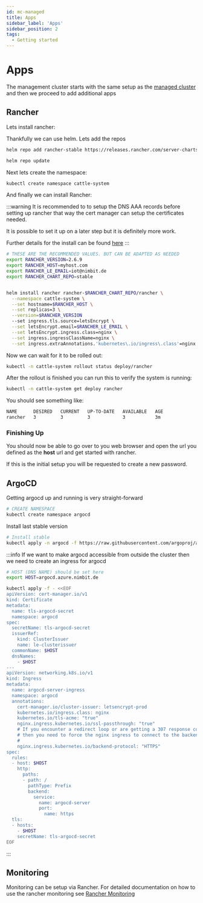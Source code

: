 ```yaml
---
id: mc-managed
title: Apps
sidebar_label: 'Apps'
sidebar_position: 2
tags:
  - Getting started
---
```


# Apps
The management cluster starts with the same setup as the [managed cluster](/docs/cluster/managed-cluster-setup) and then we proceed to add additional apps

## Rancher

Lets install rancher:

Thankfully we can use helm. Lets add the repos 
```bash 
helm repo add rancher-stable https://releases.rancher.com/server-charts/stable

helm repo update
```

Next lets create the namespace: 
```bash title="create namespace"
kubectl create namespace cattle-system
```


And finally we can install Rancher:

:::warning
It is recommended to to setup the DNS AAA records before setting up rancher that way the cert manager can setup the certificates needed. 

It is possible to set it up on a later step but it is definitely more work. 

Further details for the install can be found [here](https://docs.ranchermanager.rancher.io/v2.5/pages-for-subheaders/install-upgrade-on-a-kubernetes-cluster)
:::



```bash title"rancher setup"
# THESE ARE THE RECOMMENDED VALUES. BUT CAN BE ADAPTED AS NEEDED
export RANCHER_VERSION=2.6.9
export RANCHER_HOST=myhost.com
export RANCHER_LE_EMAIL=iot@nimbit.de
export RANCHER_CHART_REPO=stable


helm install rancher rancher-$RANCHER_CHART_REPO/rancher \
  --namespace cattle-system \
  --set hostname=$RANCHER_HOST \
  --set replicas=3 \
  --version=$RANCHER_VERSION
  --set ingress.tls.source=letsEncrypt \
  --set letsEncrypt.email=$RANCHER_LE_EMAIL \
  --set letsEncrypt.ingress.class=nginx \
  --set ingress.ingressClassName=nginx \
  --set ingress.extraAnnotations.'kubernetes\.io/ingress\.class'=nginx
```


Now we can wait for it to be rolled out:
```bash 
kubectl -n cattle-system rollout status deploy/rancher
```

After the rollout is finished you can run this to verify the system is running: 
```bash 
kubectl -n cattle-system get deploy rancher
```

You should see something like: 
```bash 
NAME      DESIRED   CURRENT   UP-TO-DATE   AVAILABLE   AGE
rancher   3         3         3            3           3m
```

### Finishing Up
You should now be able to go over to you web browser and open the url you defined as the **host** url and get started with rancher. 

If this is the initial setup you will be requested to create a new password. 


## ArgoCD

Getting argocd up and running is very straight-forward

```bash title="Create namespace"
# CREATE NAMESPACE
kubectl create namespace argocd
```

Install last stable version 
```bash title="Setup Argocd"
# Install stable
kubectl apply -n argocd -f https://raw.githubusercontent.com/argoproj/argo-cd/stable/manifests/install.yaml
```

:::info
If we want to make argocd accessible from outside the cluster then we need to create an ingress for argocd

```bash title=ingress
# HOST (DNS NAME) should be set here
export HOST=argocd.azure.nimbit.de

kubectl apply -f - <<EOF
apiVersion: cert-manager.io/v1
kind: Certificate
metadata:
  name: tls-argocd-secret
  namespace: argocd
spec:
  secretName: tls-argocd-secret
  issuerRef:
    kind: ClusterIssuer
    name: le-clusterissuer
  commonName: $HOST
  dnsNames:
    - $HOST
---
apiVersion: networking.k8s.io/v1
kind: Ingress
metadata:
  name: argocd-server-ingress
  namespace: argocd
  annotations:
    cert-manager.io/cluster-issuer: letsencrypt-prod
    kubernetes.io/ingress.class: nginx
    kubernetes.io/tls-acme: "true"
    nginx.ingress.kubernetes.io/ssl-passthrough: "true"
    # If you encounter a redirect loop or are getting a 307 response code
    # then you need to force the nginx ingress to connect to the backend using HTTPS.
    #
    nginx.ingress.kubernetes.io/backend-protocol: "HTTPS"
spec:
  rules:
  - host: $HOST
    http:
      paths:
      - path: /
        pathType: Prefix
        backend:
          service:
            name: argocd-server
            port:
              name: https
  tls:
  - hosts:
    - $HOST
    secretName: tls-argocd-secret 
EOF

```
:::


## Monitoring 

Monitoring can be setup via Rancher. For detailed documentation on how to use the rancher monitoring see [Rancher Monitoring](https://docs.ranchermanager.rancher.io/pages-for-subheaders/monitoring-and-alerting)

